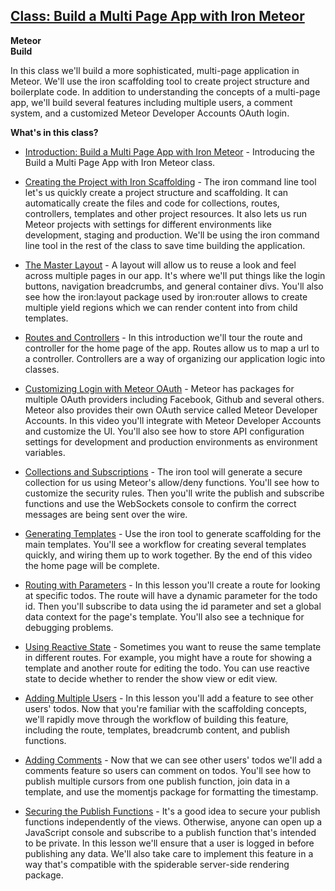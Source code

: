 
## <a href="https://www.eventedmind.com/classes/build-a-multi-page-app-with-iron-meteor-6737880d" target="_blank">Class: Build a Multi Page App with Iron Meteor</a>

**Meteor**<br>
**Build**

In this class we'll build a more sophisticated, multi-page application in Meteor. We'll use the iron scaffolding tool to create project structure and boilerplate code. In addition to understanding the concepts of a multi-page app, we'll build several features including multiple users, a comment system, and a customized Meteor Developer Accounts OAuth login.

**What's in this class?**


* <a href="https://www.eventedmind.com/classes/build-a-multi-page-app-with-iron-meteor-6737880d/introduction-bba87c88" target="_blank">Introduction: Build a Multi Page App with Iron Meteor</a> - Introducing the Build a Multi Page App with Iron Meteor class.

* <a href="https://www.eventedmind.com/classes/build-a-multi-page-app-with-iron-meteor-6737880d/creating-the-project-with-iron-scaffolding-5e82f45b" target="_blank">Creating the Project with Iron Scaffolding</a> - The iron command line tool let's us quickly create a project structure and scaffolding. It can automatically create the files and code for collections, routes, controllers, templates and other project resources. It also lets us run Meteor projects with settings for different environments like development, staging and production. We'll be using the iron command line tool in the rest of the class to save time building the application.

* <a href="https://www.eventedmind.com/classes/build-a-multi-page-app-with-iron-meteor-6737880d/the-master-layout-7e5ed192" target="_blank">The Master Layout</a> - A layout will allow us to reuse a look and feel across multiple pages in our app. It's where we'll put things like the login buttons, navigation breadcrumbs, and general container divs. You'll also see how the iron:layout package used by iron:router allows to create multiple yield regions which we can render content into from child templates.

* <a href="https://www.eventedmind.com/classes/build-a-multi-page-app-with-iron-meteor-6737880d/routes-and-controllers-42debfff" target="_blank">Routes and Controllers</a> - In this introduction we'll tour the route and controller for the home page of the app. Routes allow us to map a url to a controller. Controllers are a way of organizing our application logic into classes.

* <a href="https://www.eventedmind.com/classes/build-a-multi-page-app-with-iron-meteor-6737880d/customizing-login-with-meteor-oauth-c0ef2966" target="_blank">Customizing Login with Meteor OAuth</a> - Meteor has packages for multiple OAuth providers including Facebook, Github and several others. Meteor also provides their own OAuth service called Meteor Developer Accounts. In this video you'll integrate with Meteor Developer Accounts and customize the UI. You'll also see how to store API configuration settings for development and production environments as environment variables.

* <a href="https://www.eventedmind.com/classes/build-a-multi-page-app-with-iron-meteor-6737880d/collections-and-subscriptions-c0d941be" target="_blank">Collections and Subscriptions</a> - The iron tool will generate a secure collection for us using Meteor's allow/deny functions. You'll see how to customize the security rules. Then you'll write the publish and subscribe functions and use the WebSockets console to confirm the correct messages are being sent over the wire.

* <a href="https://www.eventedmind.com/classes/build-a-multi-page-app-with-iron-meteor-6737880d/generating-templates-5fda3572" target="_blank">Generating Templates</a> - Use the iron tool to generate scaffolding for the main templates. You'll see a workflow for creating several templates quickly, and wiring them up to work together. By the end of this video the home page will be complete.

* <a href="https://www.eventedmind.com/classes/build-a-multi-page-app-with-iron-meteor-6737880d/routing-with-parameters-e83c5f73" target="_blank">Routing with Parameters</a> - In this lesson you'll create a route for looking at specific todos. The route will have a dynamic parameter for the todo id. Then you'll subscribe to data using the id parameter and set a global data context for the page's template. You'll also see a technique for debugging problems.

* <a href="https://www.eventedmind.com/classes/build-a-multi-page-app-with-iron-meteor-6737880d/using-reactive-state-928d23fb" target="_blank">Using Reactive State</a> - Sometimes you want to reuse the same template in different routes. For example, you might have a route for showing a template and another route for editing the todo. You can use reactive state to decide whether to render the show view or edit view.

* <a href="https://www.eventedmind.com/classes/build-a-multi-page-app-with-iron-meteor-6737880d/adding-multiple-users-7d03e6c5" target="_blank">Adding Multiple Users</a> - In this lesson you'll add a feature to see other users' todos. Now that you're familiar with the scaffolding concepts, we'll rapidly move through the workflow of building this feature, including the route, templates, breadcrumb content, and publish functions.

* <a href="https://www.eventedmind.com/classes/build-a-multi-page-app-with-iron-meteor-6737880d/adding-comments-2c04a389" target="_blank">Adding Comments</a> - Now that we can see other users' todos we'll add a comments feature so users can comment on todos. You'll see how to publish multiple cursors from one publish function, join data in a template, and use the momentjs package for formatting the timestamp.

* <a href="https://www.eventedmind.com/classes/build-a-multi-page-app-with-iron-meteor-6737880d/securing-the-publish-functions-b119bd63" target="_blank">Securing the Publish Functions</a> - It's a good idea to secure your publish functions independently of the views. Otherwise, anyone can open up a JavaScript console and subscribe to a publish function that's intended to be private. In this lesson we'll ensure that a user is logged in before publishing any data. We'll also take care to implement this feature in a way that's compatible with the spiderable server-side rendering package.




